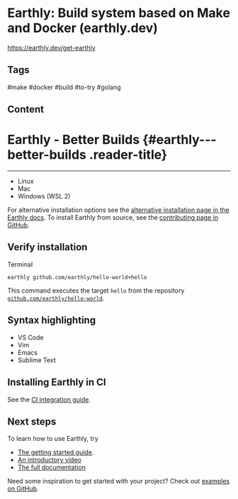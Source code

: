 # Earthly: Build system based on Make and Docker (earthly.dev)

<https://earthly.dev/get-earthly>

## Tags

#make #docker #build #to-try #golang

## Content

Earthly - Better Builds {#earthly---better-builds .reader-title}
=======================

------------------------------------------------------------------------

-   Linux
-   Mac
-   Windows (WSL 2)

For alternative installation options see the [alternative installation page in the Earthly docs](https://docs.earthly.dev/docs/misc/alt-installation). To install Earthly from source, see the [contributing page in GitHub](https://github.com/earthly/earthly/blob/main/CONTRIBUTING.md).

Verify installation
-------------------

Terminal

`earthly github.com/earthly/hello-world+hello`

This command executes the target `hello` from the repository [`github.com/earthly/hello-world`](https://github.com/earthly/hello-world).

Syntax highlighting
-------------------

-   VS Code
-   Vim
-   Emacs
-   Sublime Text

Installing Earthly in CI
------------------------

See the [CI integration guide](https://docs.earthly.dev/guides/ci-integration).

Next steps
----------

To learn how to use Earthly, try

-   [The getting started guide](https://docs.earthly.dev/guides/basics).
-   [An introductory video](https://www.youtube.com/watch?v=B7Q7S2lpshw)
-   [The full documentation](https://docs.earthly.dev/)

Need some inspiration to get started with your project? Check out [examples on GitHub](https://github.com/earthly/earthly/tree/main/examples).
